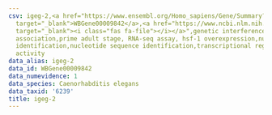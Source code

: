 ```yaml
---
csv: igeg-2,<a href="https://www.ensembl.org/Homo_sapiens/Gene/Summary?db=core;g=WBGene00009842"
  target="_blank">WBGene00009842</a>,<a href="https://www.ncbi.nlm.nih.gov/pubmed/30894454"
  target="_blank"><i class="fas fa-file"></i></a>",genetic interference,functional
  association,prime adult stage, RNA-seq assay, hsf-1 overexpression,nucleotide sequence
  identification,nucleotide sequence identification,transcriptional regulation,up-regulates
  activity
data_alias: igeg-2
data_id: WBGene00009842
data_numevidence: 1
data_species: Caenorhabditis elegans
data_taxid: '6239'
title: igeg-2
---
```

